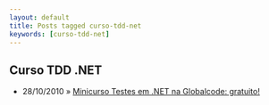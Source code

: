 ```yaml
---
layout: default
title: Posts tagged curso-tdd-net
keywords: [curso-tdd-net]
---
```

<h2 class="category">Curso TDD .NET</h2>
<ul class="posts">
<li>
<p>
<span class="date">28/10/2010</span> &raquo;
<a href="/blog/minicurso-testes-em-net-na-globalcode-gratuito">Minicurso Testes em .NET na Globalcode: gratuito!</a>
</p>
</li>
</ul>
